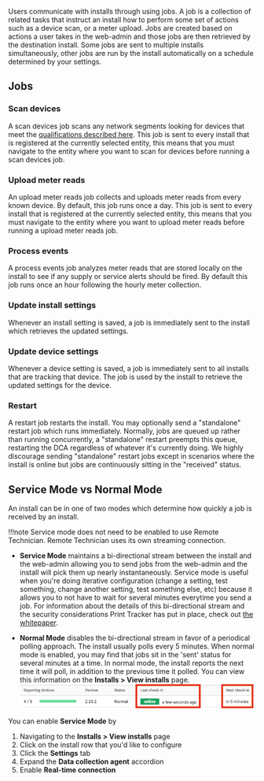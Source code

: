 Users communicate with installs through using jobs. A job is a collection of related tasks that instruct an install how to perform some set of actions such as a device scan, or a meter upload. Jobs are created based on actions a user takes in the web-admin and those jobs are then retrieved by the destination install. Some jobs are sent to multiple installs simultaneously, other jobs are run by the install automatically on a schedule determined by your settings.

## Jobs
### Scan devices
A scan devices job scans any network segments looking for devices that meet the [qualifications described here](devices.md#discovery). This job is sent to every install that is registered at the currently selected entity, this means that you must navigate to the entity where you want to scan for devices before running a scan devices job.

### Upload meter reads
An upload meter reads job collects and uploads meter reads from every known device. By default, this job runs once a day. This job is sent to every install that is registered at the currently selected entity, this means that you must navigate to the entity where you want to upload meter reads before running a upload meter reads job.

### Process events
A process events job analyzes meter reads that are stored locally on the install to see if any supply or service alerts should be fired. By default this job runs once an hour following the hourly meter collection.

### Update install settings
Whenever an install setting is saved, a job is immediately sent to the install which retrieves the updated settings.

### Update device settings
Whenever a device setting is saved, a job is immediately sent to all installs that are tracking that device. The job is used by the install to retrieve the updated settings for the device.

### Restart
A restart job restarts the install. You may optionally send a "standalone" restart job which runs immediately. Normally, jobs are queued up rather than running concurrently, a "standalone" restart preempts this queue, restarting the DCA regardless of whatever it's currently doing. We highly discourage sending "standalone" restart jobs except in scenarios where the install is online but jobs are continuously sitting in the "received" status.

## Service Mode vs Normal Mode
An install can be in one of two modes which determine how quickly a job is received by an install.

!!!note
    Service mode does not need to be enabled to use Remote Technician. Remote Technician uses its own streaming connection.

* **Service Mode** maintains a bi-directional stream between the install and the web-admin allowing you to send jobs from the web-admin and the install will pick them up nearly instantaneously. Service mode is useful when you're doing iterative configuration (change a setting, test something, change another setting, test something else, etc) because it allows you to not have to wait for several minutes everytime you send a job. For information about the details of this bi-directional stream and the security considerations Print Tracker has put in place, check out [the whitepaper](../../dca/whitepaper.md#security).

* **Normal Mode** disables the bi-directional stream in favor of a periodical polling approach. The install usually polls every 5 minutes. When normal mode is enabled, you may find that jobs sit in the 'sent' status for several minutes at a time. In normal mode, the install reports the next time it will poll, in addition to the previous time it polled. You can view this information on the **Installs > View installs** page.
  ![](../images/installs-next-check-in.png)

You can enable **Service Mode** by 

1. Navigating to the **Installs > View installs** page
2. Click on the install row that you'd like to configure
3. Click the **Settings** tab
4. Expand the **Data collection agent** accordion
5. Enable **Real-time connection**

